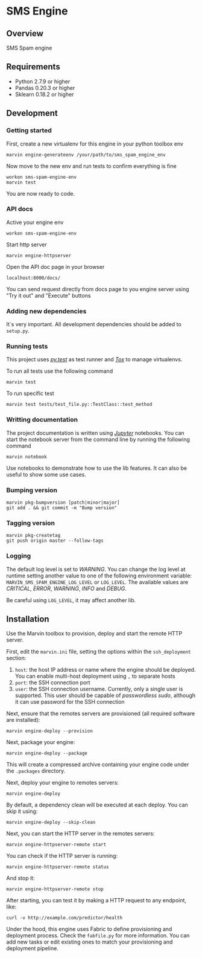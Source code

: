 # SMS Engine

## Overview

SMS Spam engine


## Requirements

 - Python 2.7.9 or higher
 - Pandas 0.20.3 or higher
 - Sklearn 0.18.2 or higher

## Development

### Getting started

First, create a new virtualenv for this engine in your python toolbox env

```
marvin engine-generateenv /your/path/to/sms_spam_engine_env
```

Now move to the new env and run tests to confirm everything is fine

```
workon sms-spam-engine-env
marvin test
```

You are now ready to code.


### API docs

Active your engine env

```
workon sms-spam-engine-env
```

Start http server

```
marvin engine-httpserver
```

Open the API doc page in your browser

```
localhost:8000/docs/
```

You can send request directly from docs page to you engine server using "Try it out" and "Execute" buttons


### Adding new dependencies

It\`s very important. All development dependencies should be added to `setup.py`.

### Running tests

This project uses *[py.test](http://pytest.org/)* as test runner and *[Tox](https://tox.readthedocs.io)* to manage virtualenvs.

To run all tests use the following command

```
marvin test
```

To run specific test

```
marvin test tests/test_file.py::TestClass::test_method
```


### Writting documentation

The project documentation is written using *[Jupyter](http://jupyter.readthedocs.io/)* notebooks. 
You can start the notebook server from the command line by running the following command

```
marvin notebook
```

Use notebooks to demonstrate how to use the lib features. It can also be useful to show some use cases.


### Bumping version

```
marvin pkg-bumpversion [patch|minor|major]
git add . && git commit -m "Bump version"
```


### Tagging version

```
marvin pkg-createtag
git push origin master --follow-tags
```


### Logging

The default log level is set to _WARNING_. You can change the log level at runtime setting another value to one of the following environment variable: `MARVIN_SMS_SPAM_ENGINE_LOG_LEVEL` or `LOG_LEVEL`. The available values are _CRITICAL_, _ERROR_, _WARNING_, _INFO_ and _DEBUG_.

Be careful using `LOG_LEVEL`, it may affect another lib.


## Installation

Use the Marvin toolbox to provision, deploy and start the remote HTTP server.

First, edit the `marvin.ini` file, setting the options within the
`ssh_deployment` section:

1. `host`: the host IP address or name where the engine should be deployed. You
can enable multi-host deployment using `,` to separate hosts
2. `port`: the SSH connection port
3. `user`: the SSH connection username. Currently, only a single user is
supported. This user should be capable of *passwordless sudo*, although it can
use password for the SSH connection

Next, ensure that the remotes servers are provisioned (all required software
are installed):

    marvin engine-deploy --provision

Next, package your engine:

    marvin engine-deploy --package

This will create a compressed archive containing your engine code under the
`.packages` directory.

Next, deploy your engine to remotes servers:

    marvin engine-deploy

By default, a dependency clean will be executed at each deploy. You can skip it
using:

    marvin engine-deploy --skip-clean

Next, you can start the HTTP server in the remotes servers:

    marvin engine-httpserver-remote start

You can check if the HTTP server is running:

    marvin engine-httpserver-remote status

And stop it:

    marvin engine-httpserver-remote stop

After starting, you can test it by making a HTTP request to any endpoint, like:

    curl -v http://example.com/predictor/health

Under the hood, this engine uses Fabric to define provisioning and deployment
process. Check the `fabfile.py` for more information. You can add new tasks or
edit existing ones to match your provisioning and deployment pipeline.


